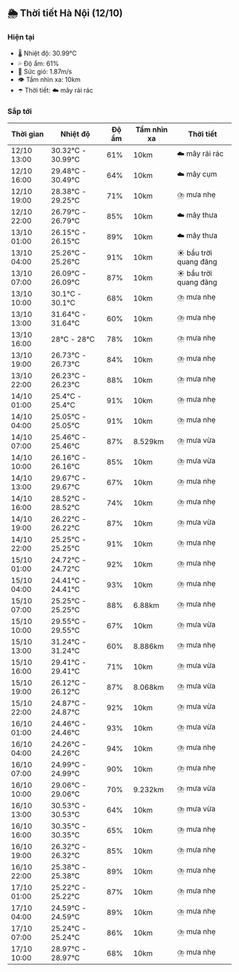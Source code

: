 ## 🌦️ Thời tiết Hà Nội (12/10)

### Hiện tại

- 🌡️ Nhiệt độ: 30.99℃
- 💦 Độ ẩm: 61%
- 💨 Sức gió: 1.87m/s
- 👁️ Tầm nhìn xa: 10km
- ☂️ Thời tiết: ☁️ mây rải rác

### Sắp tới

| Thời gian | Nhiệt độ | Độ ẩm | Tầm nhìn xa | Thời tiết |
| --- | --- | --- | --- | --- |
| 12/10 13:00 | 30.32℃ - 30.99℃ | 61% | 10km | ☁️ mây rải rác |
| 12/10 16:00 | 29.48℃ - 30.49℃ | 64% | 10km | ☁️ mây cụm |
| 12/10 19:00 | 28.38℃ - 29.25℃ | 71% | 10km | ⛈️ mưa nhẹ |
| 12/10 22:00 | 26.79℃ - 26.79℃ | 85% | 10km | ☁️ mây thưa |
| 13/10 01:00 | 26.15℃ - 26.15℃ | 89% | 10km | ☁️ mây thưa |
| 13/10 04:00 | 25.26℃ - 25.26℃ | 91% | 10km | ☀️ bầu trời quang đãng |
| 13/10 07:00 | 26.09℃ - 26.09℃ | 87% | 10km | ☀️ bầu trời quang đãng |
| 13/10 10:00 | 30.1℃ - 30.1℃ | 68% | 10km | ⛈️ mưa nhẹ |
| 13/10 13:00 | 31.64℃ - 31.64℃ | 60% | 10km | ⛈️ mưa nhẹ |
| 13/10 16:00 | 28℃ - 28℃ | 78% | 10km | ⛈️ mưa nhẹ |
| 13/10 19:00 | 26.73℃ - 26.73℃ | 84% | 10km | ⛈️ mưa nhẹ |
| 13/10 22:00 | 26.23℃ - 26.23℃ | 88% | 10km | ⛈️ mưa nhẹ |
| 14/10 01:00 | 25.4℃ - 25.4℃ | 91% | 10km | ⛈️ mưa nhẹ |
| 14/10 04:00 | 25.05℃ - 25.05℃ | 91% | 10km | ⛈️ mưa nhẹ |
| 14/10 07:00 | 25.46℃ - 25.46℃ | 87% | 8.529km | ⛈️ mưa vừa |
| 14/10 10:00 | 26.16℃ - 26.16℃ | 85% | 10km | ⛈️ mưa vừa |
| 14/10 13:00 | 29.67℃ - 29.67℃ | 67% | 10km | ⛈️ mưa nhẹ |
| 14/10 16:00 | 28.52℃ - 28.52℃ | 74% | 10km | ⛈️ mưa nhẹ |
| 14/10 19:00 | 26.22℃ - 26.22℃ | 87% | 10km | ⛈️ mưa vừa |
| 14/10 22:00 | 25.25℃ - 25.25℃ | 91% | 10km | ⛈️ mưa nhẹ |
| 15/10 01:00 | 24.72℃ - 24.72℃ | 92% | 10km | ⛈️ mưa nhẹ |
| 15/10 04:00 | 24.41℃ - 24.41℃ | 93% | 10km | ⛈️ mưa nhẹ |
| 15/10 07:00 | 25.25℃ - 25.25℃ | 88% | 6.88km | ⛈️ mưa nhẹ |
| 15/10 10:00 | 29.55℃ - 29.55℃ | 67% | 10km | ⛈️ mưa vừa |
| 15/10 13:00 | 31.24℃ - 31.24℃ | 60% | 8.886km | ⛈️ mưa nhẹ |
| 15/10 16:00 | 29.41℃ - 29.41℃ | 71% | 10km | ⛈️ mưa vừa |
| 15/10 19:00 | 26.12℃ - 26.12℃ | 87% | 8.068km | ⛈️ mưa vừa |
| 15/10 22:00 | 24.87℃ - 24.87℃ | 92% | 10km | ⛈️ mưa vừa |
| 16/10 01:00 | 24.46℃ - 24.46℃ | 93% | 10km | ⛈️ mưa vừa |
| 16/10 04:00 | 24.26℃ - 24.26℃ | 94% | 10km | ⛈️ mưa nhẹ |
| 16/10 07:00 | 24.99℃ - 24.99℃ | 90% | 10km | ⛈️ mưa nhẹ |
| 16/10 10:00 | 29.06℃ - 29.06℃ | 70% | 9.232km | ⛈️ mưa vừa |
| 16/10 13:00 | 30.53℃ - 30.53℃ | 64% | 10km | ⛈️ mưa vừa |
| 16/10 16:00 | 30.35℃ - 30.35℃ | 65% | 10km | ⛈️ mưa nhẹ |
| 16/10 19:00 | 26.32℃ - 26.32℃ | 85% | 10km | ⛈️ mưa nhẹ |
| 16/10 22:00 | 25.38℃ - 25.38℃ | 89% | 10km | ⛈️ mưa nhẹ |
| 17/10 01:00 | 25.22℃ - 25.22℃ | 87% | 10km | ⛈️ mưa nhẹ |
| 17/10 04:00 | 24.59℃ - 24.59℃ | 89% | 10km | ⛈️ mưa nhẹ |
| 17/10 07:00 | 25.24℃ - 25.24℃ | 86% | 10km | ⛈️ mưa nhẹ |
| 17/10 10:00 | 28.97℃ - 28.97℃ | 68% | 10km | ⛈️ mưa nhẹ |
